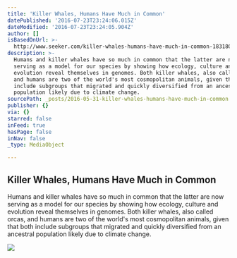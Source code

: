 ```yaml
---
title: 'Killer Whales, Humans Have Much in Common'
datePublished: '2016-07-23T23:24:06.015Z'
dateModified: '2016-07-23T23:24:05.904Z'
author: []
isBasedOnUrl: >-
  http://www.seeker.com/killer-whales-humans-have-much-in-common-1831808826.html?sf27555329=1
description: >-
  Humans and killer whales have so much in common that the latter are now
  serving as a model for our species by showing how ecology, culture and
  evolution reveal themselves in genomes. Both killer whales, also called orcas,
  and humans are two of the world's most cosmopolitan animals, given that both
  include subgroups that migrated and quickly diversified from an ancestral
  population likely due to climate change.
sourcePath: _posts/2016-05-31-killer-whales-humans-have-much-in-common.md
publisher: {}
via: {}
starred: false
inFeed: true
hasPage: false
inNav: false
_type: MediaObject

---
```

<article style=""><h1>Killer Whales, Humans Have Much in Common</h1><p>Humans and killer whales have so much in common that the latter are now serving as a model for our species by showing how ecology, culture and evolution reveal themselves in genomes. Both killer whales, also called orcas, and humans are two of the world's most cosmopolitan animals, given that both include subgroups that migrated and quickly diversified from an ancestral population likely due to climate change.</p><img src="https://resize.rbl.ms/simage/https%3A%2F%2Fassets.rbl.ms%2F5737855%2F1200x600.jpg/2000%2C2000/MquqfLuU0BA%2FIn%2F2/img.jpg" /></article>